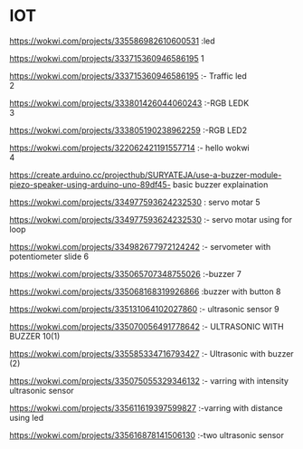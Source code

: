 # IOT

https://wokwi.com/projects/335586982610600531 :led

https://wokwi.com/projects/333715360946586195   1

https://wokwi.com/projects/333715360946586195 :- Traffic led<br> 2

https://wokwi.com/projects/333801426044060243  :-RGB LEDK<br> 3

https://wokwi.com/projects/333805190238962259  :-RGB LED2<br>

https://wokwi.com/projects/322062421191557714 :- hello wokwi<br>4

https://create.arduino.cc/projecthub/SURYATEJA/use-a-buzzer-module-piezo-speaker-using-arduino-uno-89df45- basic buzzer explaination<br>

https://wokwi.com/projects/334977593624232530 : servo motar 5

https://wokwi.com/projects/334977593624232530  :-    servo motar using for loop

https://wokwi.com/projects/334982677972124242  :- servometer with potentiometer slide 6

https://wokwi.com/projects/335065707348755026  :-buzzer 7

https://wokwi.com/projects/335068168319926866  :buzzer with button 8

https://wokwi.com/projects/335131064102027860 :- ultrasonic sensor 9

https://wokwi.com/projects/335070056491778642  :- ULTRASONIC WITH BUZZER 10(1)
 
https://wokwi.com/projects/335585334716793427   :- Ultrasonic with buzzer (2)

https://wokwi.com/projects/335075055329346132   :- varring with intensity ultrasonic sensor

https://wokwi.com/projects/335611619397599827 :-varring with distance using led

https://wokwi.com/projects/335616878141506130  :-two ultrasonic sensor
